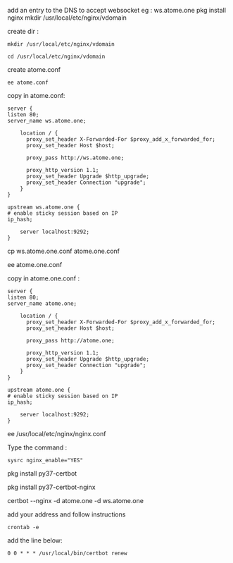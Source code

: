 add an entry to the DNS to accept websocket eg : ws.atome.one pkg install nginx mkdir /usr/local/etc/nginx/vdomain

 create dir :

    mkdir /usr/local/etc/nginx/vdomain

    cd /usr/local/etc/nginx/vdomain

create atome.conf

    ee atome.conf

 copy in atome.conf:

    server {
    listen 80;
    server_name ws.atome.one;
    
        location / {
          proxy_set_header X-Forwarded-For $proxy_add_x_forwarded_for;
          proxy_set_header Host $host;
    
          proxy_pass http://ws.atome.one;
    
          proxy_http_version 1.1;
          proxy_set_header Upgrade $http_upgrade;
          proxy_set_header Connection "upgrade";
        }
    }
    
    upstream ws.atome.one {
    # enable sticky session based on IP
    ip_hash;
    
        server localhost:9292;
    }

cp ws.atome.one.conf atome.one.conf

ee atome.one.conf

copy in atome.one.conf :

    server {
    listen 80;
    server_name atome.one;
    
        location / {
          proxy_set_header X-Forwarded-For $proxy_add_x_forwarded_for;
          proxy_set_header Host $host;
    
          proxy_pass http://atome.one;
    
          proxy_http_version 1.1;
          proxy_set_header Upgrade $http_upgrade;
          proxy_set_header Connection "upgrade";
        }
    }
    
    upstream atome.one {                                             
    # enable sticky session based on IP                            
    ip_hash;
    
        server localhost:9292;                                         
    }                                                                 

ee /usr/local/etc/nginx/nginx.conf

[comment]: <> (add at the end of the file inside the bracket: )

[comment]: <> (include "vdomain/*.conf";)

Type the command : 

    sysrc nginx_enable="YES"


pkg install py37-certbot

pkg install py37-certbot-nginx

certbot --nginx -d atome.one -d ws.atome.one

add your address and follow instructions

    crontab -e 

add the line below: 

    0 0 * * * /usr/local/bin/certbot renew